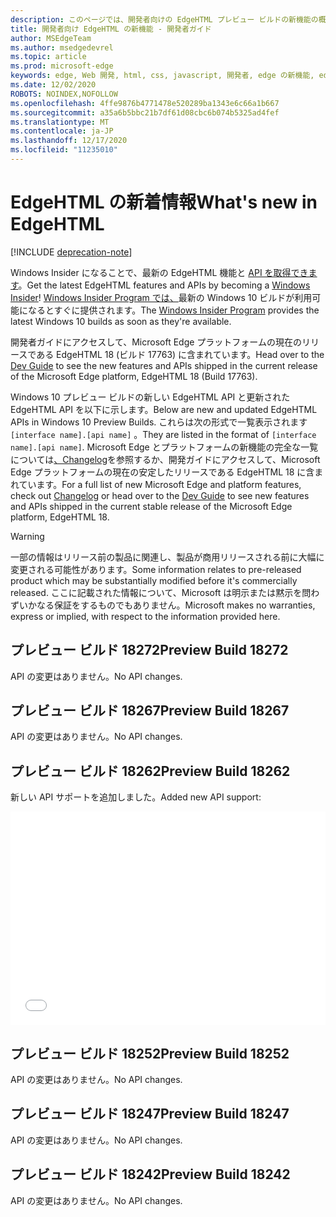 ```yaml
---
description: このページでは、開発者向けの EdgeHTML プレビュー ビルドの新機能の概要について説明します。
title: 開発者向け EdgeHTML の新機能 - 開発者ガイド
author: MSEdgeTeam
ms.author: msedgedevrel
ms.topic: article
ms.prod: microsoft-edge
keywords: edge, Web 開発, html, css, javascript, 開発者, edge の新機能, edge の新しい API, edgehtml, edgehtml プレビュー ビルド
ms.date: 12/02/2020
ROBOTS: NOINDEX,NOFOLLOW
ms.openlocfilehash: 4ffe9876b4771478e520289ba1343e6c66a1b667
ms.sourcegitcommit: a35a6b5bbc21b7df61d08cbc6b074b5325ad4fef
ms.translationtype: MT
ms.contentlocale: ja-JP
ms.lasthandoff: 12/17/2020
ms.locfileid: "11235010"
---
```

# <span data-ttu-id="45e78-104">EdgeHTML の新着情報</span><span class="sxs-lookup"><span data-stu-id="45e78-104">What's new in EdgeHTML</span></span>  

[!INCLUDE [deprecation-note](../includes/legacy-edge-note.md)]  

<span data-ttu-id="45e78-105">Windows Insider になることで、最新の EdgeHTML 機能と [API を取得できます](https://insider.windows.com)。</span><span class="sxs-lookup"><span data-stu-id="45e78-105">Get the latest EdgeHTML features and APIs by becoming a [Windows Insider](https://insider.windows.com)!</span></span>  <span data-ttu-id="45e78-106">[Windows Insider Program では、](https://insider.windows.com)最新の Windows 10 ビルドが利用可能になるとすぐに提供されます。</span><span class="sxs-lookup"><span data-stu-id="45e78-106">The [Windows Insider Program](https://insider.windows.com) provides the latest Windows 10 builds as soon as they're available.</span></span>  

<span data-ttu-id="45e78-107">開発者ガイドにアクセス[](../dev-guide/index.md)して、Microsoft Edge プラットフォームの現在のリリースである EdgeHTML 18 \(ビルド 17763\) に含まれています。</span><span class="sxs-lookup"><span data-stu-id="45e78-107">Head over to the [Dev Guide](../dev-guide/index.md) to see the new features and APIs shipped in the current release of the Microsoft Edge platform, EdgeHTML 18 \(Build 17763\).</span></span>  

<span data-ttu-id="45e78-108">Windows 10 プレビュー ビルドの新しい EdgeHTML API と更新された EdgeHTML API を以下に示します。</span><span class="sxs-lookup"><span data-stu-id="45e78-108">Below are new and updated EdgeHTML APIs in Windows 10 Preview Builds.</span></span> <span data-ttu-id="45e78-109">これらは次の形式で一覧表示されます `[interface name].[api name]` 。</span><span class="sxs-lookup"><span data-stu-id="45e78-109">They are listed in the format of `[interface name].[api name]`.</span></span>  <span data-ttu-id="45e78-110">Microsoft Edge とプラットフォームの新機能の完全な一覧については[、Changelog](https://developer.microsoft.com/microsoft-edge/platform/changelog)を参照するか[](../dev-guide/index.md)、開発ガイドにアクセスして、Microsoft Edge プラットフォームの現在の安定したリリースである EdgeHTML 18 に含まれています。</span><span class="sxs-lookup"><span data-stu-id="45e78-110">For a full list of new Microsoft Edge and platform features, check out [Changelog](https://developer.microsoft.com/microsoft-edge/platform/changelog) or head over to the [Dev Guide](../dev-guide/index.md) to see new features and APIs shipped in the current stable release of the Microsoft Edge platform, EdgeHTML 18.</span></span>   

> [!WARNING] 
> <span data-ttu-id="45e78-111">一部の情報はリリース前の製品に関連し、製品が商用リリースされる前に大幅に変更される可能性があります。</span><span class="sxs-lookup"><span data-stu-id="45e78-111">Some information relates to pre-released product which may be substantially modified before it's commercially released.</span></span>  <span data-ttu-id="45e78-112">ここに記載された情報について、Microsoft は明示または黙示を問わずいかなる保証をするものでもありません。</span><span class="sxs-lookup"><span data-stu-id="45e78-112">Microsoft makes no warranties, express or implied, with respect to the information provided here.</span></span>  

## <span data-ttu-id="45e78-113">プレビュー ビルド 18272</span><span class="sxs-lookup"><span data-stu-id="45e78-113">Preview Build 18272</span></span>  

<span data-ttu-id="45e78-114">API の変更はありません。</span><span class="sxs-lookup"><span data-stu-id="45e78-114">No API changes.</span></span>  

## <span data-ttu-id="45e78-115">プレビュー ビルド 18267</span><span class="sxs-lookup"><span data-stu-id="45e78-115">Preview Build 18267</span></span>  

<span data-ttu-id="45e78-116">API の変更はありません。</span><span class="sxs-lookup"><span data-stu-id="45e78-116">No API changes.</span></span>  

## <span data-ttu-id="45e78-117">プレビュー ビルド 18262</span><span class="sxs-lookup"><span data-stu-id="45e78-117">Preview Build 18262</span></span>  

<span data-ttu-id="45e78-118">新しい API サポートを追加しました。</span><span class="sxs-lookup"><span data-stu-id="45e78-118">Added new API support:</span></span>  

<iframe height='341' scrolling='no' title='<span data-ttu-id="45e78-119">EdgeHTML Preview Build 17682</span><span class="sxs-lookup"><span data-stu-id="45e78-119">EdgeHTML Preview Build 17682</span></span>' src='//codepen.io/MSEdgeDev/embed/5a691c1840690352f409d3788b8167fa/?height=341&theme-id=23761&default-tab=result&embed-version=2' frameborder='no' allowtransparency='true' allowfullscreen='true' style='width: 100%;'><span data-ttu-id="45e78-120">CodePen で <a href='https://codepen.io/MSEdgeDev/pen/5a691c1840690352f409d3788b8167fa/'> MSEdgeDev ( @MSEdgeDev ) による Pen EdgeHTML Preview Build 17682 </a> <a href='https://codepen.io/MSEdgeDev'> </a> を <a href='https://codepen.io'> 参照してください </a> 。</span><span class="sxs-lookup"><span data-stu-id="45e78-120">See the Pen <a href='https://codepen.io/MSEdgeDev/pen/5a691c1840690352f409d3788b8167fa/'>EdgeHTML Preview Build 17682</a> by MSEdgeDev (<a href='https://codepen.io/MSEdgeDev'>@MSEdgeDev</a>) on <a href='https://codepen.io'>CodePen</a>.</span></span>  </iframe>  

## <span data-ttu-id="45e78-121">プレビュー ビルド 18252</span><span class="sxs-lookup"><span data-stu-id="45e78-121">Preview Build 18252</span></span>  

<span data-ttu-id="45e78-122">API の変更はありません。</span><span class="sxs-lookup"><span data-stu-id="45e78-122">No API changes.</span></span>  

## <span data-ttu-id="45e78-123">プレビュー ビルド 18247</span><span class="sxs-lookup"><span data-stu-id="45e78-123">Preview Build 18247</span></span>  

<span data-ttu-id="45e78-124">API の変更はありません。</span><span class="sxs-lookup"><span data-stu-id="45e78-124">No API changes.</span></span>  

## <span data-ttu-id="45e78-125">プレビュー ビルド 18242</span><span class="sxs-lookup"><span data-stu-id="45e78-125">Preview Build 18242</span></span>  

<span data-ttu-id="45e78-126">API の変更はありません。</span><span class="sxs-lookup"><span data-stu-id="45e78-126">No API changes.</span></span>  
